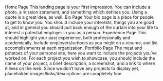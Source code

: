 Home Page
This landing page is your first impression. You can include a photo, a mission statement, and something which defines you. Using a quote is a great idea, as well.
Bio Page
Your bio page is a place for people to get to know you. You should include your interests, things you are good at, and in general you should pull back enough of the curtain into your life to interest a potential employer in you as a person.
Experience Page
This should highlight your past experience, both professionally and academically. Include employers/schools as you might on a resume, and list accomplishments at each organization.
Portfolio Page
The meat and potatoes of your personal site, here you want to include the projects you’ve worked on. For each project you wish to showcase, you should include the name of your project, a brief description, a screenshot, and a link to where it lives on the web. Since we don’t have any projects to display yet, placeholder images/links/descriptions are completely fine.
